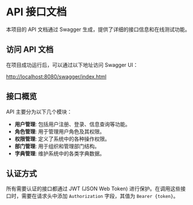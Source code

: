 # API 接口文档

本项目的 API 文档通过 Swagger 生成，提供了详细的接口信息和在线测试功能。

## 访问 API 文档

在项目成功运行后，可以通过以下地址访问 Swagger UI：

[http://localhost:8080/swagger/index.html](http://localhost:8080/swagger/index.html)

## 接口概览

API 主要分为以下几个模块：

- **用户管理**: 包括用户注册、登录、信息查询等功能。
- **角色管理**: 用于管理用户角色及其权限。
- **权限管理**: 定义了系统中的各种操作权限。
- **部门管理**: 用于组织和管理部门结构。
- **字典管理**: 维护系统中的各类字典数据。

## 认证方式

所有需要认证的接口都通过 JWT (JSON Web Token) 进行保护。在调用这些接口时，需要在请求头中添加 `Authorization` 字段，其值为 `Bearer {token}`。
